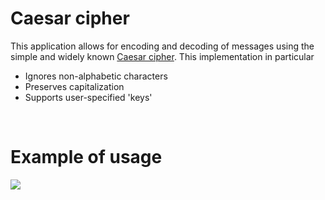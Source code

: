 # Caesar cipher
This application allows for encoding and decoding of messages using the simple and widely known [Caesar cipher](https://en.wikipedia.org/wiki/Caesar_cipher). This implementation in particular

- Ignores non-alphabetic characters
- Preserves capitalization
- Supports user-specified 'keys'
<br>

# Example of usage
![](https://i.gyazo.com/f15f832818981f5f7a6466a58e899031.png)
